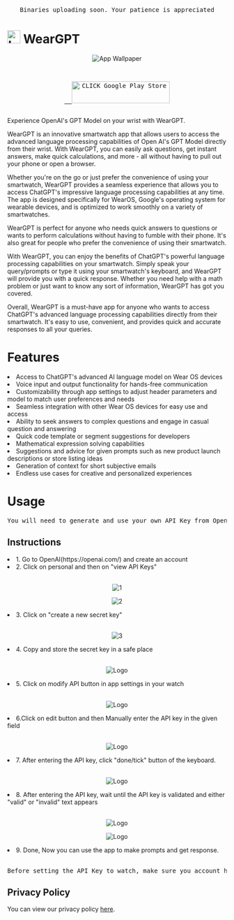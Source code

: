 <pre align="center">Binaries uploading soon. Your patience is appreciated</pre>


#  <img src="assets/AppLogo.png" alt="Logo" width="30px" height = "30px"> WearGPT
<p align="center">
  <img src="assets/FeatureWallpaper.png" alt="App Wallpaper">
</p>
<a href="https://play.google.com/store/apps/details?id=com.muthadevelopers.weargpt">
<pre><p align="center">
  <img src="assets/playstore.png" width="225px" height="50px"alt="CLICK Google Play Store">
</p></pre>
<a>

Experience OpenAI's GPT Model on your wrist with WearGPT.

WearGPT is an innovative smartwatch app that allows users to access the advanced language processing capabilities of Open AI's GPT Model directly from their wrist. With WearGPT, you can easily ask questions, get instant answers, make quick calculations, and more - all without having to pull out your phone or open a browser.

Whether you're on the go or just prefer the convenience of using your smartwatch, WearGPT provides a seamless experience that allows you to access ChatGPT's impressive language processing capabilities at any time. The app is designed specifically for WearOS, Google's operating system for wearable devices, and is optimized to work smoothly on a variety of smartwatches.

WearGPT is perfect for anyone who needs quick answers to questions or wants to perform calculations without having to fumble with their phone. It's also great for people who prefer the convenience of using their smartwatch.

With WearGPT, you can enjoy the benefits of ChatGPT's powerful language processing capabilities on your smartwatch. Simply speak your query/prompts or type it using your smartwatch's keyboard, and WearGPT will provide you with a quick response. Whether you need help with a math problem or just want to know any sort of information, WearGPT has got you covered.

Overall, WearGPT is a must-have app for anyone who wants to access ChatGPT's advanced language processing capabilities directly from their smartwatch. It's easy to use, convenient, and provides quick and accurate responses to all your queries.

# Features</br>
<li>Access to ChatGPT's advanced AI language model on Wear OS devices</li>
<li>Voice input and output functionality for hands-free communication</li>
<li>Customizability through app settings to adjust header parameters and model to match user preferences and needs</li>
<li>Seamless integration with other Wear OS devices for easy use and access</li>
<li>Ability to seek answers to complex questions and engage in casual question and answering</li>
<li>Quick code template or segment suggestions for developers</li>
<li>Mathematical expression solving capabilities</li>
<li>Suggestions and advice for given prompts such as new product launch descriptions or store listing ideas</li>
<li>Generation of context for short subjective emails</li>
<li>Endless use cases for creative and personalized experiences</li>

# Usage </br>
<pre align="center">You will need to generate and use your own API Key from OpenAI </pre>
## Instructions
<li>1. Go to OpenAI(https://openai.com/) and create an account</li>
<li>2. Click on personal and then on "view API Keys"</li></br>
<p align="center">
<img src="assets/API_Key/API_KEY_Instruction_1.png" alt="1">
</p>
<p align="center">
<img src="assets/API_Key/API_KEY_Instruction_2.png" alt="2">
</p>
<li>3. Click on "create a new secret key"</li></br>
<p align="center">
<img src="assets/API_Key/API_KEY_Instruction_3.png" alt="3">
</p>
<li>4. Copy and store the secret key in a safe place</li></br>
<p align="center">
<img src="assets/API_Key/API_KEY_Instruction_4.png" alt="Logo">
</p>
<li>5. Click on modify API button in app settings in your watch</li></br>
<p align="center">
<img src="assets/App Snapshots/modify_api_key_button.png" alt="Logo">
</p>
<li>6.Click on edit button and then Manually enter the API key in the given field</li></br>
<p align="center">
<img src="assets/App Snapshots/enter_api_key.png" alt="Logo">
</p>
<li>7. After entering the API key, click "done/tick" button of the keyboard.</li></br>
<p align="center">
<img src="assets/App Snapshots/keyboard_done.png" alt="Logo">
</p>
<li>8. After entering the API key, wait until the API key is validated and either "valid" or "invalid" text appears</li></br>
<p align="center">
<img src="assets/App Snapshots/invalid_api_key.png" alt="Logo">
</p>
<p align="center">
<img src="assets/App Snapshots/valid_api_key.png" alt="Logo">
</p>
<li>9. Done, Now you can use the app to make prompts and get response.</li></br>
<pre align="center">Before setting the API Key to watch, make sure you account has enough credits granted by OpenAI. you can check this under "view api usage" tab of OpenAI website</pre>

## Privacy Policy
You can view our privacy policy [here](https://github.com/AnujMutha/WearGPT/blob/main/PRIVACY_POLICY.md).
